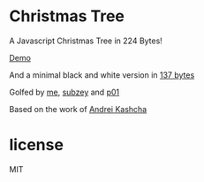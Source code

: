 Christmas Tree
==============
A Javascript Christmas Tree in 224 Bytes!

[Demo](http://htmlpreview.github.io/?https://github.com/rlauck/atree/blob/master/index.html)

And a minimal black and white version in [137 bytes](http://htmlpreview.github.io/?https://github.com/rlauck/atree/blob/master/tinytree.html)

Golfed by [me](https://github.com/rlauck), [subzey](https://github.com/subzey) and [p01](https://github.com/p01)

Based on the work of [Andrei Kashcha](https://github.com/anvaka/atree)

# license

MIT
